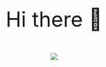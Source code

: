 <p align="center" ><font size="15"</font>Hi there 👋</p>

<!--
**Kudchky/Kudchky** is a ✨ _special_ ✨ repository because its `README.md` (this file) appears on your GitHub profile.

Here are some ideas to get you started:

- 🔭 I’m currently working on ...
- 🌱 I’m currently learning ...
- 👯 I’m looking to collaborate on ...
- 🤔 I’m looking for help with ...
- 💬 Ask me about ...
- 📫 How to reach me: ...
- 😄 Pronouns: ...
- ⚡ Fun fact: ...
-->

<p align="center">
  <a href="https://skillicons.dev">
    <img src="https://skillicons.dev/icons?i=html,css,js,react,emotion,nodejs,ruby,rails,postgres,git,github,linux,vim,vscode" />
  </a>
</p>
